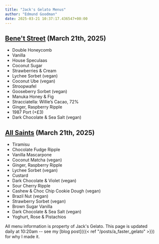 ```yaml
---
title: "Jack's Gelato Menus"
author: "Edmund Goodman"
date: 2025-03-21 10:37:17.436547+00:00
---
```


## [Bene't Street](https://www.jacksgelato.com/bene-t-street-menu) (March 21th, 2025)

- Double Honeycomb
- Vanilla
- House Speculaas
- Coconut Sugar
- Strawberries & Cream
- Lychee Sorbet (vegan)
- Coconut Ube (vegan)
- Stroopwafel
- Gooseberry Sorbet (vegan)
- Manuka Honey & Fig
- Stracciatella: Willie’s Cacao, 72%
- Ginger, Raspberry Ripple
- 1987 Port (+£3)
- Dark Chocolate & Sea Salt (vegan)


## [All Saints](https://www.jacksgelato.com/all-saints-menu) (March 21th, 2025)

- Tiramisu
- Chocolate Fudge Ripple
- Vanilla Mascarpone
- Coconut Matcha (vegan)
- Ginger, Raspberry Ripple
- Lychee Sorbet (vegan)
- Custard
- Dark Chocolate & Violet (vegan)
- Sour Cherry Ripple
- Cashew & Choc Chip Cookie Dough (vegan)
- Brazil Nut (vegan)
- Strawberry Sorbet  (vegan)
- Brown Sugar Vanilla
- Dark Chocolate & Sea Salt (vegan)
- Yoghurt, Rose & Pistachios

All menu information is property of Jack's Gelato. This page is
updated daily at 10:20am -- see my
[blog post]({{< ref "/posts/a_faster_gelato" >}}) for why I made it.
